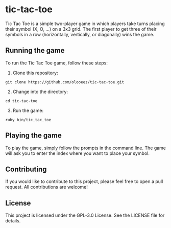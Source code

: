 # tic-tac-toe

Tic Tac Toe is a simple two-player game in which players take turns placing their symbol (X, O, ...) on a 3x3 grid. The first player to get three of their symbols in a row (horizontally, vertically, or diagonally) wins the game.

## Running the game

To run the Tic Tac Toe game, follow these steps:

1. Clone this repository:

```
git clone https://github.com/olooeez/tic-tac-toe.git
```

2. Change into the directory:

```
cd tic-tac-toe
```

3. Run the game:

```
ruby bin/tic_tac_toe
```

## Playing the game

To play the game, simply follow the prompts in the command line. The game will ask you to enter the index where you want to place your symbol.

## Contributing

If you would like to contribute to this project, please feel free to open a pull request. All contributions are welcome!

## License

This project is licensed under the GPL-3.0 License. See the LICENSE file for details.
